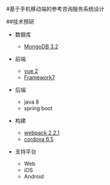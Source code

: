 #基于手机移动端的参考咨询服务系统设计

##技术预研

- 数据库
    - [MongoDB 3.2](https://docs.mongodb.com/v3.2/)
    
- 前端
    - [vue 2](https://cn.vuejs.org/v2/guide/index.html)
    - [Framework7](http://framework7.io/docs/) 
    
- 后端
    - java 8
    - spring boot
    
- 构建
    - [webpack 2.2.1](https://webpack.github.io/docs/)
    - [cordova 6.5](https://cordova.apache.org/docs/en/latest/)
    
- 支持平台
    - Web
    - iOS
    - Android
